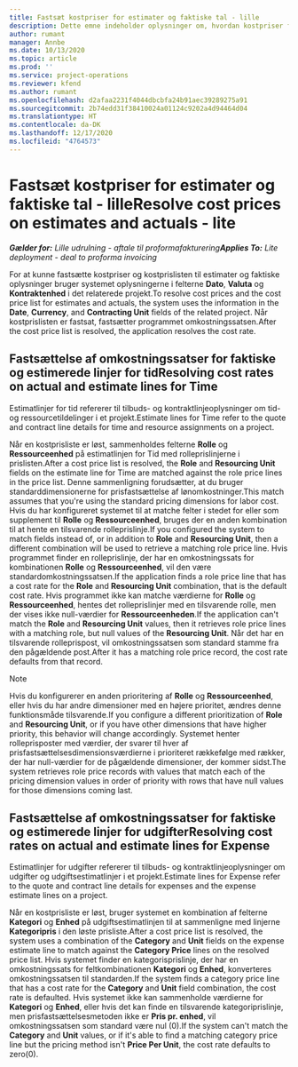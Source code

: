 ```yaml
---
title: Fastsæt kostpriser for estimater og faktiske tal - lille
description: Dette emne indeholder oplysninger om, hvordan kostpriser for estimater og faktiske oplysninger fastsættes.
author: rumant
manager: Annbe
ms.date: 10/13/2020
ms.topic: article
ms.prod: ''
ms.service: project-operations
ms.reviewer: kfend
ms.author: rumant
ms.openlocfilehash: d2afaa2231f4044dbcbfa24b91aec39289275a91
ms.sourcegitcommit: 2b74edd31f38410024a01124c9202a4d94464d04
ms.translationtype: HT
ms.contentlocale: da-DK
ms.lasthandoff: 12/17/2020
ms.locfileid: "4764573"
---
```

# <a name="resolve-cost-prices-on-estimates-and-actuals---lite"></a><span data-ttu-id="f17e5-103">Fastsæt kostpriser for estimater og faktiske tal - lille</span><span class="sxs-lookup"><span data-stu-id="f17e5-103">Resolve cost prices on estimates and actuals - lite</span></span>

<span data-ttu-id="f17e5-104">_**Gælder for:** Lille udrulning - aftale til proformafakturering_</span><span class="sxs-lookup"><span data-stu-id="f17e5-104">_**Applies To:** Lite deployment - deal to proforma invoicing_</span></span>

<span data-ttu-id="f17e5-105">For at kunne fastsætte kostpriser og kostprislisten til estimater og faktiske oplysninger bruger systemet oplysningerne i felterne **Dato**, **Valuta** og **Kontraktenhed** i det relaterede projekt.</span><span class="sxs-lookup"><span data-stu-id="f17e5-105">To resolve cost prices and the cost price list for estimates and actuals, the system uses the information in the **Date**, **Currency**, and **Contracting Unit** fields of the related project.</span></span> <span data-ttu-id="f17e5-106">Når kostprislisten er fastsat, fastsætter programmet omkostningssatsen.</span><span class="sxs-lookup"><span data-stu-id="f17e5-106">After the cost price list is resolved, the application resolves the cost rate.</span></span>

## <a name="resolving-cost-rates-on-actual-and-estimate-lines-for-time"></a><span data-ttu-id="f17e5-107">Fastsættelse af omkostningssatser for faktiske og estimerede linjer for tid</span><span class="sxs-lookup"><span data-stu-id="f17e5-107">Resolving cost rates on actual and estimate lines for Time</span></span>

<span data-ttu-id="f17e5-108">Estimatlinjer for tid refererer til tilbuds- og kontraktlinjeoplysninger om tid- og ressourcetildelinger i et projekt.</span><span class="sxs-lookup"><span data-stu-id="f17e5-108">Estimate lines for Time refer to the quote and contract line details for time and resource assignments on a project.</span></span>

<span data-ttu-id="f17e5-109">Når en kostprisliste er løst, sammenholdes felterne **Rolle** og **Ressourceenhed** på estimatlinjen for Tid med rolleprislinjerne i prislisten.</span><span class="sxs-lookup"><span data-stu-id="f17e5-109">After a cost price list is resolved, the **Role** and **Resourcing Unit** fields on the estimate line for Time are matched against the role price lines in the price list.</span></span> <span data-ttu-id="f17e5-110">Denne sammenligning forudsætter, at du bruger standarddimensionerne for prisfastsættelse af lønomkostninger.</span><span class="sxs-lookup"><span data-stu-id="f17e5-110">This match assumes that you're using the standard pricing dimensions for labor cost.</span></span> <span data-ttu-id="f17e5-111">Hvis du har konfigureret systemet til at matche felter i stedet for eller som supplement til **Rolle** og **Ressourceenhed**, bruges der en anden kombination til at hente en tilsvarende rolleprislinje.</span><span class="sxs-lookup"><span data-stu-id="f17e5-111">If you configured the system to match fields instead of, or in addition to **Role** and **Resourcing Unit**, then a different combination will be used to retrieve a matching role price line.</span></span> <span data-ttu-id="f17e5-112">Hvis programmet finder en rolleprislinje, der har en omkostningssats for kombinationen **Rolle** og **Ressourceenhed**, vil den være standardomkostningssatsen.</span><span class="sxs-lookup"><span data-stu-id="f17e5-112">If the application finds a role price line that has a cost rate for the **Role** and **Resourcing Unit** combination, that is the default cost rate.</span></span> <span data-ttu-id="f17e5-113">Hvis programmet ikke kan matche værdierne for **Rolle** og **Ressourceenhed**, hentes det rolleprislinjer med en tilsvarende rolle, men der vises ikke null-værdier for **Ressourceenheden**.</span><span class="sxs-lookup"><span data-stu-id="f17e5-113">If the application can't match the **Role** and **Resourcing Unit** values, then it retrieves role price lines with a matching role, but null values of the **Resourcing Unit**.</span></span> <span data-ttu-id="f17e5-114">Når det har en tilsvarende rolleprispost, vil omkostningssatsen som standard stamme fra den pågældende post.</span><span class="sxs-lookup"><span data-stu-id="f17e5-114">After it has a matching role price record, the cost rate defaults from that record.</span></span> 

> [!NOTE]
> <span data-ttu-id="f17e5-115">Hvis du konfigurerer en anden prioritering af **Rolle** og **Ressourceenhed**, eller hvis du har andre dimensioner med en højere prioritet, ændres denne funktionsmåde tilsvarende.</span><span class="sxs-lookup"><span data-stu-id="f17e5-115">If you configure a different prioritization of **Role** and **Resourcing Unit**, or if you have other dimensions that have higher priority, this behavior will change accordingly.</span></span> <span data-ttu-id="f17e5-116">Systemet henter rolleprisposter med værdier, der svarer til hver af prisfastsættelsesdimensionsværdierne i prioriteret rækkefølge med rækker, der har null-værdier for de pågældende dimensioner, der kommer sidst.</span><span class="sxs-lookup"><span data-stu-id="f17e5-116">The system retrieves role price records with values that match each of the pricing dimension values in order of priority with rows that have null values for those dimensions coming last.</span></span>

## <a name="resolving-cost-rates-on-actual-and-estimate-lines-for-expense"></a><span data-ttu-id="f17e5-117">Fastsættelse af omkostningssatser for faktiske og estimerede linjer for udgifter</span><span class="sxs-lookup"><span data-stu-id="f17e5-117">Resolving cost rates on actual and estimate lines for Expense</span></span>

<span data-ttu-id="f17e5-118">Estimatlinjer for udgifter refererer til tilbuds- og kontraktlinjeoplysninger om udgifter og udgiftsestimatlinjer i et projekt.</span><span class="sxs-lookup"><span data-stu-id="f17e5-118">Estimate lines for Expense refer to the quote and contract line details for expenses and the expense estimate lines on a project.</span></span>

<span data-ttu-id="f17e5-119">Når en kostprisliste er løst, bruger systemet en kombination af felterne **Kategori** og **Enhed** på udgiftsestimatlinjen til at sammenligne med linjerne **Kategoripris** i den løste prisliste.</span><span class="sxs-lookup"><span data-stu-id="f17e5-119">After a cost price list is resolved, the system uses a combination of the **Category** and **Unit** fields on the expense estimate line to match against the **Category Price** lines on the resolved price list.</span></span> <span data-ttu-id="f17e5-120">Hvis systemet finder en kategorisprislinje, der har en omkostningssats for feltkombinationen **Kategori** og **Enhed**, konverteres omkostningssatsen til standarden.</span><span class="sxs-lookup"><span data-stu-id="f17e5-120">If the system finds a category price line that has a cost rate for the **Category** and **Unit** field combination, the cost rate is defaulted.</span></span> <span data-ttu-id="f17e5-121">Hvis systemet ikke kan sammenholde værdierne for **Kategori** og **Enhed**, eller hvis det kan finde en tilsvarende kategoriprislinje, men prisfastsættelsesmetoden ikke er **Pris pr. enhed**, vil omkostningssatsen som standard være nul (0).</span><span class="sxs-lookup"><span data-stu-id="f17e5-121">If the system can't match the **Category** and **Unit** values, or if it's able to find a matching category price line but the pricing method isn't **Price Per Unit**, the cost rate defaults to zero(0).</span></span>

